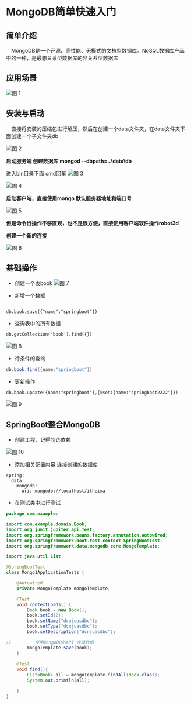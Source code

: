 # MongoDB简单快速入门


## 简单介绍

&emsp;MongoDB是一个开源、高性能、无模式的文档型数据库。NoSQL数据库产品中的一种，是最想关系型数据库的非关系型数据库

## 应用场景

![图 1](../images/7e94070dda5a0b1c191c782219bde2db1f27dd8082afb20dfab062f9ffb2ef18.png)  


## 安装与启动

&emsp;直接将安装的压缩包进行解压，然后在创建一个data文件夹，在data文件夹下面创建一个子文件夹db

![图 2](../images/3ac52848916b90969ab5aea33faced99dac4eece169223ae122319870d41832e.png)  


**启动服务端 创建数据库**
**mongod --dbpath=..\data\db**

进入bin目录下面 cmd回车
![图 3](../images/9b32942d369e86ccdad774de5354c011a280314365b0722fd5258a01234f1490.png)  

![图 4](../images/98d99b67276ca873f014c010ccd470725b36f8948461496af5e0e67be51b7790.png)  


**启动客户端，直接使用mongo 默认服务器地址和端口号**

![图 5](../images/8898ce8da30be189a1303ed99365283960ff222a20ce3f2702753ba1d96954b3.png)  


**但是命令行操作不够直观，也不是很方便，直接使用客户端软件操作robot3d**

**创建一个新的连接**

![图 6](../images/efda486f3b61eed737b2c2180c83ded46eabb610467084a1c24708061c31ff34.png)  


## 基础操作

* 创建一个表book
  ![图 7](../images/61669776d245fb2cc9524f219cc28a4bd0744d2129e26ec61c1965323ac5266e.png)  


* 新增一个数据

```

db.book.save({"name":"springboot"})

```

* 查询表中的所有数据

```
db.getCollection('book').find({})

```

![图 8](../images/2ff3fedf8d5f248c05e88ce426d33fddbad3ddefde63c7befa54b1c8495868f4.png)  


* 待条件的查询

```java
db.book.find({name:"springboot"})

```

* 更新操作

```
db.book.update({name:"springboot"},{$set:{name:"springboot2222"}})

```

![图 9](../images/7e78f7c8770f84e16d944d0deb512875b181d60158628db0176bca83e01bb2b2.png)  


## SpringBoot整合MongoDB


* 创建工程，记得勾选依赖

![图 10](../images/b960bb017e11f2ff2b9fc33241db1f7e21b325533587bf52425ef38b15cb28f3.png)  

* 添加相关配置内容 连接创建的数据库

```
spring:
  data:
    mongodb:
      uri: mongodb://localhost/itheima

```

* 在测试类中进行测试

```java
package com.example;

import com.example.domain.Book;
import org.junit.jupiter.api.Test;
import org.springframework.beans.factory.annotation.Autowired;
import org.springframework.boot.test.context.SpringBootTest;
import org.springframework.data.mongodb.core.MongoTemplate;

import java.util.List;

@SpringBootTest
class Mongo1ApplicationTests {

    @Autowired
    private MongoTemplate mongoTemplate;

    @Test
    void contextLoads() {
        Book book = new Book();
        book.setId(2);
        book.setName("dcnjuasdbc");
        book.setType("dcnjuasdbc");
        book.setDescription("dcnjuasdbc");

//         使用mongoDB的API 存储数据
        mongoTemplate.save(book);
    }
    
    @Test
    void find(){
        List<Book> all = mongoTemplate.findAll(Book.class);
        System.out.println(all);

    }
}
```





